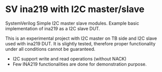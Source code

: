 # SV ina219 with I2C master/slave
SystemVerilog Simple I2C master slave modules.
Example basic implementation of ina219 as a I2C slave DUT.

This is an experimental project with I2C master on TB side and I2C slave used with ina219 DUT. It is slightly tested, therefore proper functionality under all conditions cannot be guaranteed.
* I2C support write and read operations (without NACK)
* Few INA219 functionalities are done for demonstration purpose.
